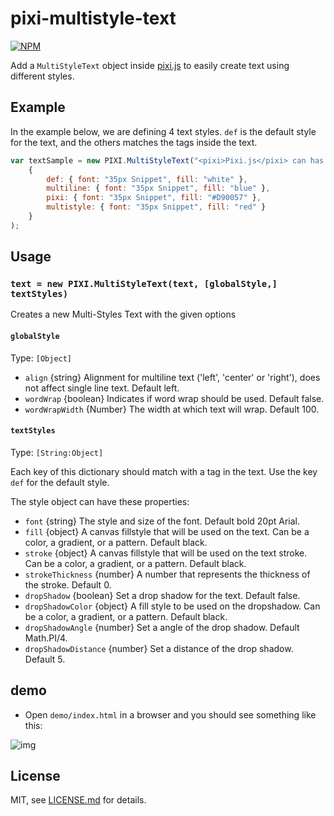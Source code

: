 # pixi-multistyle-text

[![NPM](https://nodei.co/npm/pixi-multistyle-text.png)](https://nodei.co/npm/pixi-multistyle-text/)

Add a `MultiStyleText` object inside [pixi.js](https://github.com/GoodBoyDigital/pixi.js) to easily create text using different styles.

## Example

In the example below, we are defining 4 text styles.
`def` is the default style for the text, and the others matches the tags inside the text.

```js
var textSample = new PIXI.MultiStyleText("<pixi>Pixi.js</pixi> can has <multiline>multiline</multiline>\nand <multistyle>multi-styles</multistyle> text!",
    {
        def: { font: "35px Snippet", fill: "white" },
        multiline: { font: "35px Snippet", fill: "blue" },
        pixi: { font: "35px Snippet", fill: "#D90057" },
        multistyle: { font: "35px Snippet", fill: "red" }
    }
);
```

## Usage

### `text = new PIXI.MultiStyleText(text, [globalStyle,] textStyles)`

Creates a new Multi-Styles Text with the given options

#### `globalStyle`
Type: `[Object]`

- `align` {string} Alignment for multiline text ('left', 'center' or 'right'), does not affect single line text. Default left.
- `wordWrap` {boolean} Indicates if word wrap should be used. Default false.
- `wordWrapWidth` {Number} The width at which text will wrap. Default 100.

#### `textStyles`
Type: `[String:Object]`

Each key of this dictionary should match with a tag in the text. Use the key `def` for the default style.

The style object can have these properties:

- `font` {string} The style and size of the font. Default bold 20pt Arial.
- `fill` {object} A canvas fillstyle that will be used on the text. Can be a color, a gradient, or a pattern. Default black.
- `stroke` {object} A canvas fillstyle that will be used on the text stroke. Can be a color, a gradient, or a pattern. Default black.
- `strokeThickness` {number} A number that represents the thickness of the stroke. Default 0.
- `dropShadow` {boolean} Set a drop shadow for the text. Default false.
- `dropShadowColor` {object} A fill style to be used on the dropshadow. Can be a color, a gradient, or a pattern. Default black.
- `dropShadowAngle` {number} Set a angle of the drop shadow. Default Math.PI/4.
- `dropShadowDistance` {number} Set a distance of the drop shadow. Default 5.

## demo

- Open `demo/index.html` in a browser and you should see something like this:

![img](http://i.imgur.com/lQZeHZ1.jpg)

## License

MIT, see [LICENSE.md](http://github.com/tleunen/pixi-multistyle-text/blob/master/LICENSE.md) for details.